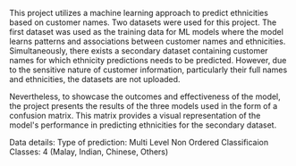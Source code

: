 This project utilizes a machine learning approach to predict ethnicities based on customer names. Two datasets were used for this project. The first dataset was used as the training data for ML models where the model learns patterns and associations between customer names and ethnicities. Simultaneously, there exists a secondary dataset containing customer names for which ethnicity predictions needs to be predicted. However, due to the sensitive nature of customer information, particularly their full names and ethnicities, the datasets are not uploaded.

Nevertheless, to showcase the outcomes and effectiveness of the model, the project presents the results of the three models used in the form of a confusion matrix. This matrix provides a visual representation of the model's performance in predicting ethnicities for the secondary dataset.

Data details:
Type of prediction: Multi Level Non Ordered Classificaion
Classes: 4 (Malay, Indian, Chinese, Others)
